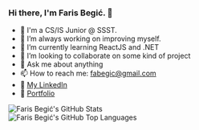 ### Hi there, I'm Faris Begić. 👋

- :closed_book: I'm a CS/IS Junior @ SSST.
- 🔭 I’m always working on improving myself.
- 🌱 I’m currently learning ReactJS and .NET
- 👯 I’m looking to collaborate on some kind of project
- 💬 Ask me about anything
- 📫 How to reach me: fabegic@gmail.com
- :link: [My LinkedIn](https://www.linkedin.com/in/begicfaris/ "LinkedIn") 
- :link: [Portfolio](https://farisbegic.github.io/Portfolio/ "Portfolio") 

![Faris Begić's GitHub Stats](https://github-readme-stats.vercel.app/api?username=farisbegic&show_icons=true&hide_border=true) <br />
![Faris Begić's GitHub Top Languages](https://github-readme-stats.vercel.app/api/top-langs/?username=farisbegic&hide=javascript,html)
